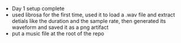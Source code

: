 - Day 1 setup complete
- used librosa for the first time, used it to load a .wav file and extract detials like the duration and the sample rate, then generated its waveform and saved it as a png artifact
- put a music file at the root of the repo